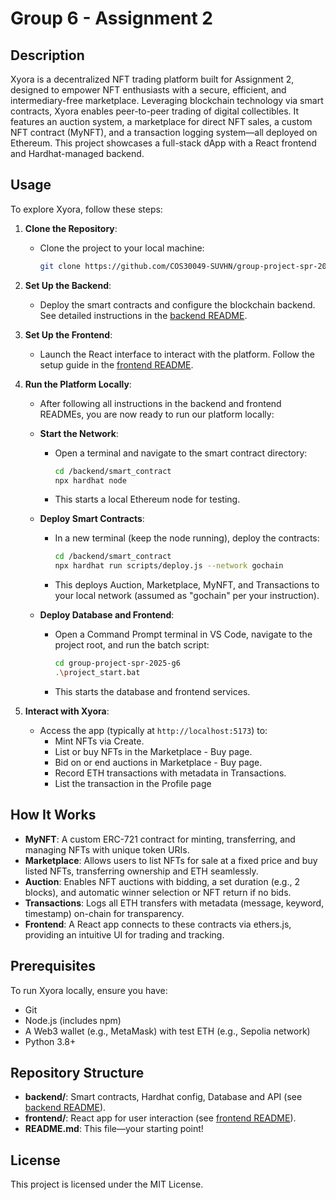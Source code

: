 # Group 6 - Assignment 2

## Description
Xyora is a decentralized NFT trading platform built for Assignment 2, designed to empower NFT enthusiasts with a secure, efficient, and intermediary-free marketplace. Leveraging blockchain technology via smart contracts, Xyora enables peer-to-peer trading of digital collectibles. It features an auction system, a marketplace for direct NFT sales, a custom NFT contract (MyNFT), and a transaction logging system—all deployed on Ethereum. This project showcases a full-stack dApp with a React frontend and Hardhat-managed backend.

## Usage

To explore Xyora, follow these steps:

1. **Clone the Repository**:
   - Clone the project to your local machine:
     ```sh
     git clone https://github.com/COS30049-SUVHN/group-project-spr-2025-g6.git
     ```

2. **Set Up the Backend**:
   - Deploy the smart contracts and configure the blockchain backend. See detailed instructions in the [backend README](https://github.com/COS30049-SUVHN/group-project-spr-2025-g6/blob/main/backend/ReadMe.md).

3. **Set Up the Frontend**:
   - Launch the React interface to interact with the platform. Follow the setup guide in the [frontend README](https://github.com/COS30049-SUVHN/group-project-spr-2025-g6/blob/main/frontend/ReadMe.md).

4. **Run the Platform Locally**:
   - After following all instructions in the backend and frontend READMEs, you are now ready to run our platform locally:

   - **Start the Network**:
     - Open a terminal and navigate to the smart contract directory:
       ```sh
       cd /backend/smart_contract
       npx hardhat node
       ```
     - This starts a local Ethereum node for testing.

   - **Deploy Smart Contracts**:
     - In a new terminal (keep the node running), deploy the contracts:
       ```sh
       cd /backend/smart_contract
       npx hardhat run scripts/deploy.js --network gochain
       ```
     - This deploys Auction, Marketplace, MyNFT, and Transactions to your local network (assumed as "gochain" per your instruction).

   - **Deploy Database and Frontend**:
     - Open a Command Prompt terminal in VS Code, navigate to the project root, and run the batch script:
       ```sh
       cd group-project-spr-2025-g6
       .\project_start.bat
       ```
     - This starts the database and frontend services.

5. **Interact with Xyora**:
   - Access the app (typically at `http://localhost:5173`) to:
     - Mint NFTs via Create.
     - List or buy NFTs in the Marketplace - Buy page.
     - Bid on or end auctions in Marketplace - Buy page.
     - Record ETH transactions with metadata in Transactions.
     - List the transaction in the Profile page

## How It Works
- **MyNFT**: A custom ERC-721 contract for minting, transferring, and managing NFTs with unique token URIs.
- **Marketplace**: Allows users to list NFTs for sale at a fixed price and buy listed NFTs, transferring ownership and ETH seamlessly.
- **Auction**: Enables NFT auctions with bidding, a set duration (e.g., 2 blocks), and automatic winner selection or NFT return if no bids.
- **Transactions**: Logs all ETH transfers with metadata (message, keyword, timestamp) on-chain for transparency.
- **Frontend**: A React app connects to these contracts via ethers.js, providing an intuitive UI for trading and tracking.

## Prerequisites
To run Xyora locally, ensure you have:

- Git
- Node.js (includes npm)
- A Web3 wallet (e.g., MetaMask) with test ETH (e.g., Sepolia network)
- Python 3.8+

## Repository Structure
- **backend/**: Smart contracts, Hardhat config, Database and API (see [backend README](https://github.com/COS30049-SUVHN/group-project-spr-2025-g6/blob/main/backend/ReadMe.md)).
- **frontend/**: React app for user interaction (see [frontend README](https://github.com/COS30049-SUVHN/group-project-spr-2025-g6/blob/main/frontend/ReadMe.md)).
- **README.md**: This file—your starting point!

## License
This project is licensed under the MIT License.
